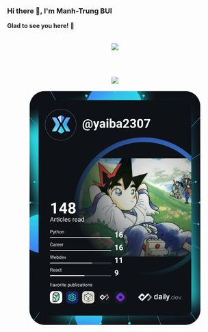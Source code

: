 ### Hi there 👋, I'm Manh-Trung BUI
**Glad to see you here!** :star_struck: 
<br>
<br>
<p align="center">
  <img align='center' src='https://github.com/mayankchaudhary26/Cool-Readme-ideas/blob/master/data/octocat/codercat.jpg' width='300"'>
</p>
<br>
<br>
<p align="center">
  <a href="https://skillicons.dev">
    <img src="https://skillicons.dev/icons?i=git,kubernetes,docker,jenkins,powershell,grafana,flask,py,django,bash,aws, linux" />
  </a>
</p>
<p align="center">
  <a href="https://app.daily.dev/yaiba2307"><img src="https://github.com/trungbui2307/trungbui2307/blob/main/devcard.svg" width="400" alt="Manh Trung BUI's Dev Card"/></a>
</p>
